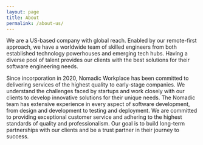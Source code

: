 ```yaml
---
layout: page
title: About
permalink: /about-us/
---
```

We are a US-based company with global reach.
Enabled by our remote-first approach, we have a worldwide team of skilled engineers from both established technology powerhouses and emerging tech hubs.
Having a diverse pool of talent provides our clients with the best solutions for their software engineering needs.

Since incorporation in 2020, Nomadic Workplace has been committed to delivering services of the highest quality to early-stage companies.
We understand the challenges faced by startups and work closely with our clients to develop innovative solutions for their unique needs.
The Nomadic team has extensive experience in every aspect of software development, from design and development to testing and deployment.
We are committed to providing exceptional customer service and adhering to the highest standards of quality and professionalism.
Our goal is to build long-term partnerships with our clients and be a trust partner in their journey to success. 

